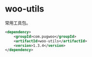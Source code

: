 # woo-utils

常用工具包。

```xml
<dependency>
    <groupId>com.pugwoo</groupId>
    <artifactId>woo-utils</artifactId>
    <version>1.3.4</version>
</dependency>
```
